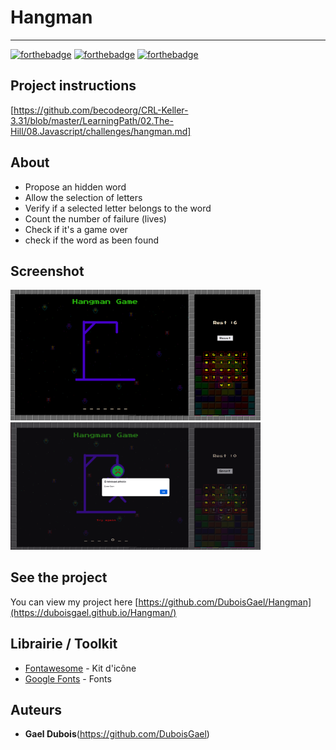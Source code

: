 # Hangman

<hr>

[![forthebadge](https://forthebadge.com/images/badges/made-with-javascript.svg)](https://forthebadge.com)
[![forthebadge](https://forthebadge.com/images/badges/uses-html.svg)](https://forthebadge.com)
[![forthebadge](https://forthebadge.com/images/badges/uses-css.svg)](https://forthebadge.com)


## Project instructions

[https://github.com/becodeorg/CRL-Keller-3.31/blob/master/LearningPath/02.The-Hill/08.Javascript/challenges/hangman.md]

## About

* Propose an hidden word
* Allow the selection of letters
* Verify if a selected letter belongs to the word
* Count the number of failure (lives)
* Check if it's a game over
* check if the word as been found

## Screenshot

<img src="./assets/image/hangman.png" style="width:400px;"/>
<img src="./assets/image/hangman1.png" style="width:400px;"/>

## See the project

You can view my project here [https://github.com/DuboisGael/Hangman](https://duboisgael.github.io/Hangman/)

## Librairie / Toolkit
* [Fontawesome](https://fontawesome.com/) - Kit d'icône
* [Google Fonts](https://fonts.google.com/) - Fonts

## Auteurs
* **Gael Dubois**(https://github.com/DuboisGael)
